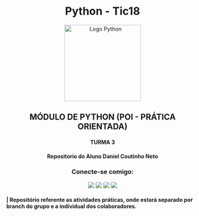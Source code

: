 <h1 align="center">Python - Tic18</h1>


<div align="center">
  <img src="https://raw.githubusercontent.com/jmnote/z-icons/master/svg/python.svg" alt="Logo Python" width="200">
</div>


<h2 align="center">MÓDULO DE PYTHON (POI - PRÁTICA ORIENTADA)</h2>
<h4 align="center">TURMA 3</h4>
<h4 align="center">Repositorio do Aluno Daniel Coutinho Neto</h4>

<h3 align="center">Conecte-se comigo:</h3>
<div align="center">
  <a href="https://instagram.com/daniel.c.neto" target="_blank"><img src="https://img.shields.io/badge/-Instagram-%23E4405F?style=for-the-badge&logo=instagram&logoColor=white" target="_blank"></a>
  <a href = "danielcoutinhoneto@gmail.com"><img src="https://img.shields.io/badge/-Gmail-%23333?style=for-the-badge&logo=gmail&logoColor=white" target="_blank"></a>
  <a href = "https://api.whatsapp.com/send?phone=55071991095725"><img src="https://img.shields.io/badge/WhatsApp-25D366?style=for-the-badge&logo=whatsapp&logoColor=white" target="_blank"></a>
  <a href="https://br.linkedin.com/in/daniel-coutinho-neto" target="_blank"><img src="https://img.shields.io/badge/-LinkedIn-%230077B5?style=for-the-badge&logo=linkedin&logoColor=white" target="_blank"></a> 
</div>
 
#### | Repositório referente as atividades práticas, onde estará separado por branch do grupo e a individual dos colaboradores. 


